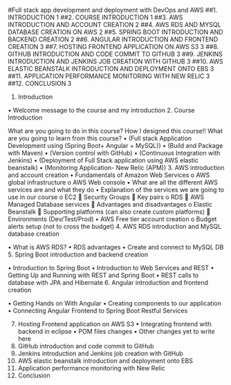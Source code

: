 #Full stack app development and deployment with DevOps and AWS
##1.	INTRODUCTION	1
##2.	COURSE INTRODUCTION	1
##3.	AWS INTRODUCTION AND ACCOUNT CREATION	2
##4.	AWS RDS AND MYSQL DATABASE CREATION ON AWS	2
##5.	SPRING BOOT INTRODUCTION AND BACKEND CREATION	2
##6.	ANGULAR INTRODUCTION AND FRONTEND CREATION	3
##7.	HOSTING FRONTEND APPLICATION ON AWS S3	3
##8.	GITHUB INTRODUCTION AND CODE COMMIT TO GITHUB	3
##9.	JENKINS INTRODUCTION AND JENKINS JOB CREATION WITH GITHUB	3
##10.	AWS ELASTIC BEANSTALK INTRODUCTION AND DEPLOYMENT ONTO EBS	3
##11.	APPLICATION PERFORMANCE MONITORING WITH NEW RELIC	3
##12.	CONCLUSION	3

1.	Introduction 

•	Welcome message to the course and my introduction
2.	Course Introduction 	

What are you going to do in this course?
How I designed this course!!
What are you going to learn from this course?
•	(Full stack Application Development using (Spring Boot+ Angular + MySQL))
•	(Build and Package with Maven)
•	(Version control with GitHub)
•	(Continuous Integration with Jenkins)
•	(Deployment of Full Stack application using AWS elastic beanstalk)
•	(Monitoring Application- New Relic (APM))
3.	AWS introduction and account creation 
•	Fundamentals of Amazon Web Services
o	AWS global infrastructure
o	AWS Web console
•	What are all the different AWS services are and what they do
•	Explanation of the services we are going to use in our course
o	EC2 
	Security Groups 
	Key pairs
o	RDS
	AWS Managed Database services
	Advantages and disadvantages
o	Elastic Beanstalk
	Supporting platforms (can also create custom platforms)
	Environments (Dev/Test/Prod)
•	AWS Free tier account creation
o	Budget alerts setup (not to cross the budget)
4.	AWS RDS introduction and MySQL database creation

•	What is AWS RDS? 
•	RDS advantages
•	Create and connect to MySQL DB
5.	Spring Boot introduction and backend creation

•	Introduction to Spring Boot
•	Introduction to Web Services and REST
•	Getting Up and Running with REST and Spring Boot
•	REST calls to database with JPA and Hibernate
6.	Angular introduction and frontend creation

•	Getting Hands on With Angular
•	Creating components to our application
•	Connecting Angular Frontend to Spring Boot Restful Services

7.	Hosting Frontend application on AWS S3 
•	Integrating frontend with backend in eclipse
•	POM files changes 
•	Other changes yet to write here
8.	GitHub introduction and code commit to GitHub 
9.	Jenkins introduction and Jenkins job creation with GitHub 
10.	AWS elastic beanstalk introduction and deployment onto EBS
11.	Application performance monitoring with New Relic
12.	Conclusion




